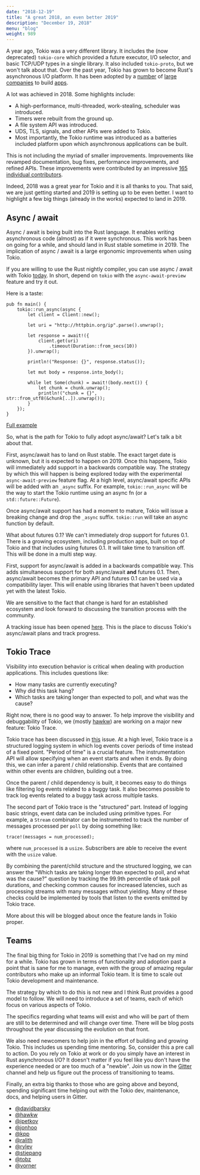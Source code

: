 ```yaml
---
date: "2018-12-19"
title: "A great 2018, an even better 2019"
description: "December 19, 2018"
menu: "blog"
weight: 989
---
```


A year ago, Tokio was a very different library. It includes the (now deprecated)
`tokio-core` which provided a future executor, I/O selector, and basic TCP/UDP
types in a single library. It also included `tokio-proto`, but we won't talk
about that. Over the past year, Tokio has grown to become Rust's asynchronous
I/O platform. It has been adopted by a [number][linkerd] of [large][aws]
[companies][azure] to build [apps][tikv].

[linkerd]: http://github.com/linkerd/linkerd2-proxy/
[aws]: https://github.com/firecracker-microvm/firecracker
[azure]: https://github.com/Azure/iotedge
[tikv]: https://github.com/tikv/tikv

A lot was achieved in 2018. Some highlights include:

* A high-performance, multi-threaded, work-stealing, scheduler was introduced.
* Timers were rebuilt from the ground up.
* A file system API was introduced.
* UDS, TLS, signals, and other APIs were added to Tokio.
* Most importantly, the Tokio runtime was introduced as a batteries included
  platform upon which asynchronous applications can be built.

This is not including the myriad of smaller improvements.  Improvements like
revamped documentation, bug fixes, performance improvements, and refined APIs.
These improvements were contributed by an impressive [165 individual
contributors][contrib].

Indeed, 2018 was a great year for Tokio and it is all thanks to you. That said,
we are just getting started and 2019 is setting up to be even better. I want to
highlight a few big things (already in the works) expected to land in 2019.

[contrib]: https://github.com/tokio-rs/tokio/graphs/contributors

## Async / await

Async / await is being built into the Rust language. It enables writing
asynchronous code (almost) as if it were synchronous. This work has been on
going for a while, and should land in Rust stable sometime in 2019. The
implication of async / await is a large ergonomic improvements when using Tokio.

If you are willing to use the Rust nightly compiler, you can use async / await
with Tokio [today][async-await]. In short, depend on `tokio` with the
`async-await-preview` feature and try it out.

Here is a taste:

```rust,ignore
pub fn main() {
    tokio::run_async(async {
        let client = Client::new();

        let uri = "http://httpbin.org/ip".parse().unwrap();

        let response = await!({
            client.get(uri)
                .timeout(Duration::from_secs(10))
        }).unwrap();

        println!("Response: {}", response.status());

        let mut body = response.into_body();

        while let Some(chunk) = await!(body.next()) {
            let chunk = chunk.unwrap();
            println!("chunk = {}", str::from_utf8(&chunk[..]).unwrap());
        }
    });
}
```

[Full example](https://github.com/tokio-rs/tokio/blob/master/tokio-async-await/examples/src/hyper.rs)

So, what is the path for Tokio to fully adopt async/await? Let's talk a bit
about that.

First, async/await has to land on Rust stable. The exact target date is unknown,
but it is expected to happen on 2019. Once this happens, Tokio will immediately
add support in a backwards compatible way. The strategy by which this will
happen is being explored today with the experimental `async-await-preview`
feature flag. At a high level, async/await specific APIs will be added with an
`_async` suffix. For example, `tokio::run_async` will be the way to start the
Tokio runtime using an async fn (or a `std::future::Future`).

Once async/await support has had a moment to mature, Tokio will issue a breaking
change and drop the `_async` suffix. `tokio::run` will take an async function by
default.

What about futures 0.1? We can't immediately drop support for futures 0.1. There
is a growing ecosystem, including production apps, built on top of Tokio and
that includes using futures 0.1. It will take time to transition off. This will
be done in a multi step way.

First, support for async/await is added in a backwards compatible way. This
adds simultaneous support for both async/await **and** futures 0.1. Then,
async/await becomes the primary API and futures 0.1 can be used via a
compatibility layer. This will enable using libraries that haven't been updated
yet with the latest Tokio.

We are sensitive to the fact that change is hard for an established ecosystem
and look forward to discussing the transition process with the community.

A tracking issue has been opened [here]. This is the place to discuss Tokio's
async/await plans and track progress.

[async-await]: http://tokio.rs/blog/2018-08-async-await/
[here]: https://github.com/tokio-rs/tokio/issues/804

## Tokio Trace

Visibility into execution behavior is critical when dealing with production
applications. This includes questions like:

* How many tasks are currently executing?
* Why did this task hang?
* Which tasks are taking longer than expected to poll, and what was the cause?

Right now, there is no good way to answer. To help improve the visibility and
debuggability of Tokio, we (mostly [hawkw]) are working on a major new feature:
Tokio Trace.

Tokio trace has been discussed in [this][trace-issue] issue. At a high level,
Tokio trace is a structured logging system in which log events cover periods of
time instead of a fixed point. "Period of time" is a crucial feature. The
instrumentation API will allow specifying when an event starts and when it ends.
By doing this, we can infer a parent / child relationship. Events that are
contained within other events are children, building out a tree.

Once the parent / child dependency is built, it becomes easy to do things like
filtering log events related to a buggy task. It also becomes possible to track
log events related to a buggy task across multiple tasks.

The second part of Tokio trace is the "structured" part. Instead of logging
basic strings, event data can be included using primitive types. For example, a
`Stream` combinator can be instrumented to track the number of messages
processed per `poll` by doing something like:

```rust,ignore
trace!(messages = num_processed);
```

where `num_processed` is a `usize`. Subscribers are able to receive the event
with the `usize` value.

By combining the parent/child structure and the structured logging, we can
answer the "Which tasks are taking longer than expected to poll, and what was
the cause?" question by tracking the 99.9th percentile of task poll durations,
and checking common causes for increased latencies, such as processing streams
with many messages without yielding. Many of these checks could be implemented
by tools that listen to the events emitted by Tokio trace.

More about this will be blogged about once the feature lands in Tokio proper.

[hawkw]: https://github.com/hawkw/tokio-trace-prototype/
[trace-issue]: https://github.com/tokio-rs/tokio/issues/561

## Teams

The final big thing for Tokio in 2019 is something that I've had on my mind for
a while. Tokio has grown in terms of functionality and adoption past a point
that is sane for me to manage, even with the group of amazing regular
contributors who make up an informal Tokio team. It is time to scale out Tokio
development and maintenance.

The strategy by which to do this is not new and I think Rust provides a good
model to follow. We will need to introduce a set of teams, each of which focus
on various aspects of Tokio.

The specifics regarding what teams will exist and who will be part of them are
still to be determined and will change over time. There will be blog posts
throughout the year discussing the evolution on that front.

We also need newcomers to help join in the effort of building and growing Tokio.
This includes us spending time mentoring. So, consider this a pre call to
action. Do you rely on Tokio at work or do you simply have an interest in Rust
asynchronous I/O? It doesn't matter if you feel like you don't have the
experience needed or are too much of a "newbie". Join us now in the [Gitter]
channel and help us figure out the process of transitioning to teams.

Finally, an extra big thanks to those who are going above and beyond, spending
significant time helping out with the Tokio dev, maintenance, docs, and helping
users in Gitter.

* [@davidbarsky](https://github.com/davidbarsky)
* [@hawkw](https://github.com/hawkw)
* [@ipetkov](https://github.com/ipetkov)
* [@jonhoo](https://github.com/jonhoo)
* [@kpp](https://github.com/kpp)
* [@ralith](https://github.com/ralith)
* [@rylev](https://github.com/rylev)
* [@stjepang](https://github.com/stjepang)
* [@tobz](https://github.com/tobz)
* [@vorner](https://github.com/vorner)

[Gitter]: https://gitter.im/tokio-rs/dev/
